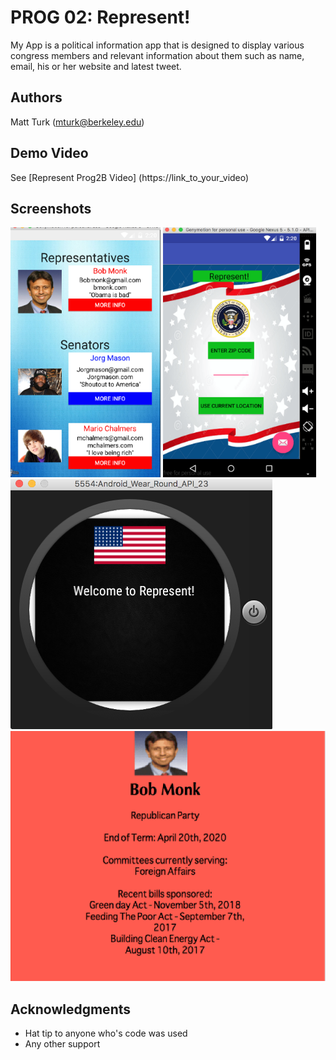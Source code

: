 # PROG 02: Represent!

My App is a political information app that is designed to display various congress members and relevant information about them such as name, email, his or her website and latest tweet. 

## Authors

Matt Turk ([mturk@berkeley.edu](mailto:your_email@berkeley.edu))

## Demo Video

See [Represent Prog2B Video] (https://link_to_your_video)

## Screenshots

<img src="screenshots/Screenshot 2016-03-04 23.20.47.png" height="400" alt="Screenshot"/>
<img src="screenshots/Screenshot 2016-03-04 23.20.35.png" height="400" alt="Screenshot"/>
<img src="screenshots/Screenshot 2016-03-04 23.20.24.png" height="400" alt="Screenshot"/>
<img src="screenshots/Screenshot 2016-03-04 23.21.07.png" height="400" alt="Screenshot"/>

## Acknowledgments

* Hat tip to anyone who's code was used
* Any other support
